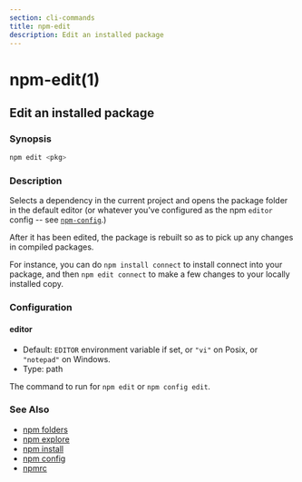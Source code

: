 ```yaml
---
section: cli-commands 
title: npm-edit
description: Edit an installed package
---
```


# npm-edit(1)

## Edit an installed package

### Synopsis

```bash
npm edit <pkg>
```

### Description

Selects a dependency in the current project and opens the package folder in
the default editor (or whatever you've configured as the npm `editor`
config -- see [`npm-config`](npm-config).)

After it has been edited, the package is rebuilt so as to pick up any
changes in compiled packages.

For instance, you can do `npm install connect` to install connect
into your package, and then `npm edit connect` to make a few
changes to your locally installed copy.

### Configuration

#### editor

* Default: `EDITOR` environment variable if set, or `"vi"` on Posix,
  or `"notepad"` on Windows.
* Type: path

The command to run for `npm edit` or `npm config edit`.

### See Also

* [npm folders](/configuring-npm/folders)
* [npm explore](/cli-commands/explore)
* [npm install](/cli-commands/install)
* [npm config](/cli-commands/config)
* [npmrc](/configuring-npm/npmrc)
